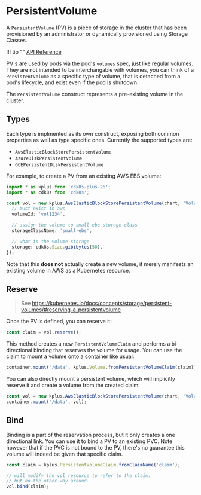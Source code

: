 # PersistentVolume

A `PersistentVolume` (PV) is a piece of storage in the cluster that has been provisioned by an administrator or dynamically provisioned using Storage Classes.

!!! tip ""
    [API Reference](../../reference/cdk8s-plus-26/typescript.md#persistent-volume)

PV's are used by pods via the pod's `volumes` spec, just like regular [volumes](./volume.md).
They are not intended to be interchangable with volumes, you can think of a `PersistentVolume`
as a specific type of volume, that is detached from a pod's lifecycle, and exist even if the pod is shutdown.

The `PersistentVolume` construct represents a pre-existing volume in the cluster.

## Types

Each type is implmented as its own construct, exposing both common properties as well as type
specific ones. Currently the supported types are:

- `AwsElasticBlockStorePersistentVolume`
- `AzureDiskPersistentVolume`
- `GCEPersistentDiskPersistentVolume`

For example, to create a PV from an existing AWS EBS volume:

```ts
import * as kplus from 'cdk8s-plus-26';
import * as cdk8s from 'cdk8s';

const vol = new kplus.AwsElasticBlockStorePersistentVolume(chart, 'Volume', {
  // must exist in aws
  volumeId: 'vol1234',

  // assign the volume to small-ebs storage class
  storageClassName: 'small-ebs',

  // what is the volume storage
  storage: cdk8s.Size.gibibytes(50),
});
```

Note that this **does not** actually create a new volume, it merely manifests an existing
volume in AWS as a Kubernetes resource.

## Reserve

> See https://kubernetes.io/docs/concepts/storage/persistent-volumes/#reserving-a-persistentvolume

Once the PV is defined, you can reserve it:

```ts
const claim = vol.reserve();
```

This method creates a new `PersistentVolumeClaim` and performs a
bi-directional binding that reserves the volume for usage.
You can use the claim to mount a volume onto a container like usual:

```ts
container.mount('/data', kplus.Volume.fromPersistentVolumeClaim(claim));
```

You can also directly mount a persistent volume, which will implicitly reserve it
and create a volume from the created claim:

```ts
const vol = new kplus.AwsElasticBlockStorePersistentVolume(chart, 'Volume', { volumeId: 'vol1234' });
container.mount('/data', vol);
```

## Bind

Binding is a part of the reservation process, but it only creates a one directional link.
You can use it to bind a PV to an existing PVC. Note however that if the PVC is not bound to the PV,
there's no guarantee this volume will indeed be given that specific claim.

```ts
const claim = kplus.PersistentVolumeClaim.fromClaimName('claim');

// will modify the vol resource to refer to the claim.
// but no the other way around.
vol.bind(claim);
```
